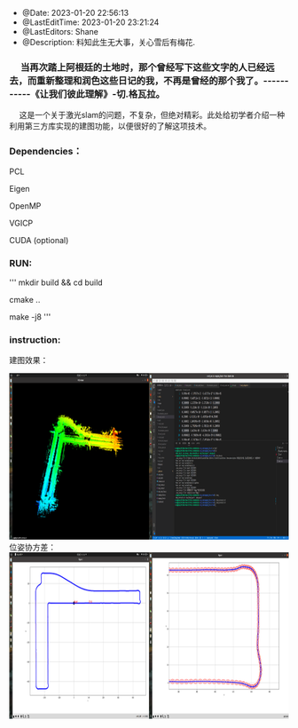  * @Date: 2023-01-20 22:56:13
 * @LastEditTime: 2023-01-20 23:21:24
 * @LastEditors: Shane
 * @Description: 料知此生无大事，关心雪后有梅花.
###  &emsp; 当再次踏上阿根廷的土地时，那个曾经写下这些文字的人已经远去，而重新整理和润色这些日记的我，不再是曾经的那个我了。-----------《让我们彼此理解》-切.格瓦拉。
&emsp; 这是一个关于激光slam的问题，不复杂，但绝对精彩。此处给初学者介绍一种利用第三方库实现的建图功能，以便很好的了解这项技术。
### Dependencies：
PCL

Eigen

OpenMP

VGICP

CUDA (optional)
### RUN:
'''
mkdir build && cd build

cmake .. 

make -j8
'''
### instruction:
建图效果：
<div align=center><img width = '850' height ='300' src =map.png></div> 
位姿协方差：
<div align=center><img width = '850' height ='300' src =cov.png></div> 
